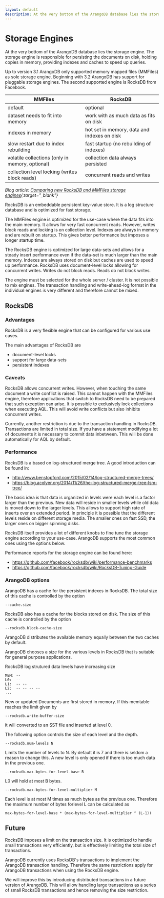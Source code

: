 ```yaml
---
layout: default
description: At the very bottom of the ArangoDB database lies the storageengine
---
```

# Storage Engines

At the very bottom of the ArangoDB database lies the storage
engine. The storage engine is responsible for persisting the documents
on disk, holding copies in memory, providing indexes and caches to
speed up queries.

Up to version 3.1 ArangoDB only supported memory mapped files (MMFiles)
as sole storage engine. Beginning with 3.2 ArangoDB has support for
pluggable storage engines. The second supported engine is RocksDB from
Facebook.

| MMFiles | RocksDB |
|---|---|
| default | optional |
| dataset needs to fit into memory | work with as much data as fits on disk |
| indexes in memory | hot set in memory, data and indexes on disk |
| slow restart due to index rebuilding | fast startup (no rebuilding of indexes) |
| volatile collections (only in memory, optional) | collection data always persisted |
| collection level locking (writes block reads) | concurrent reads and writes |

*Blog article: [Comparing new RocksDB and MMFiles storage engines](https://www.arangodb.com/community-server/rocksdb-storage-engine/){:target="_blank"}*

RocksDB is an embeddable persistent key-value store. It is a log
structure database and is optimized for fast storage.

The MMFiles engine is optimized for the use-case where the data fits
into the main memory. It allows for very fast concurrent
reads. However, writes block reads and locking is on collection
level. Indexes are always in memory and are rebuilt on startup. This
gives better performance but imposes a longer startup time.

The RocksDB engine is optimized for large data-sets and allows for a
steady insert performance even if the data-set is much larger than the
main memory. Indexes are always stored on disk but caches are used to
speed up performance. RocksDB uses document-level locks allowing for
concurrent writes. Writes do not block reads. Reads do not block writes.

The engine must be selected for the whole server / cluster. It is not
possible to mix engines. The transaction handling and write-ahead-log
format in the individual engines is very different and therefore cannot 
be mixed.

## RocksDB

### Advantages

RocksDB is a very flexible engine that can be configured for various use cases.

The main advantages of RocksDB are

- document-level locks
- support for large data-sets
- persistent indexes

### Caveats

RocksDB allows concurrent writes. However, when touching the same document a
write conflict is raised. This cannot happen with the MMFiles engine, therefore
applications that switch to RocksDB need to be prepared that such exception can
arise. It is possible to exclusively lock collections when executing AQL. This
will avoid write conflicts but also inhibits concurrent writes.

Currently, another restriction is due to the transaction handling in
RocksDB. Transactions are limited in total size. If you have a statement
modifying a lot of documents it is necessary to commit data inbetween. This will
be done automatically for AQL by default.

### Performance

RocksDB is a based on log-structured merge tree. A good introduction can be
found in:

- http://www.benstopford.com/2015/02/14/log-structured-merge-trees/
- https://blog.acolyer.org/2014/11/26/the-log-structured-merge-tree-lsm-tree/

The basic idea is that data is organized in levels were each level is a factor
larger than the previous. New data will reside in smaller levels while old data
is moved down to the larger levels. This allows to support high rate of inserts
over an extended period. In principle it is possible that the different levels
reside on different storage media. The smaller ones on fast SSD, the larger ones
on bigger spinning disks.

RocksDB itself provides a lot of different knobs to fine tune the storage
engine according to your use-case. ArangoDB supports the most common ones
using the options below.

Performance reports for the storage engine can be found here:

- https://github.com/facebook/rocksdb/wiki/performance-benchmarks
- https://github.com/facebook/rocksdb/wiki/RocksDB-Tuning-Guide

### ArangoDB options

ArangoDB has a cache for the persistent indexes in RocksDB. The total size 
of this cache is controlled by the option

    --cache.size

RocksDB also has a cache for the blocks stored on disk. The size of
this cache is controlled by the option

    --rocksdb.block-cache-size

ArangoDB distributes the available memory equally between the two
caches by default.

ArangoDB chooses a size for the various levels in RocksDB that is
suitable for general purpose applications.

RocksDB log strutured data levels have increasing size

    MEM: --
    L0:  --
    L1:  -- --
    L2:  -- -- -- --
    ...

New or updated Documents are first stored in memory. If this memtable
reaches the limit given by

    --rocksdb.write-buffer-size 

it will converted to an SST file and inserted at level 0.

The following option controls the size of each level and the depth.

    --rocksdb.num-levels N

Limits the number of levels to N. By default it is 7 and there is
seldom a reason to change this. A new level is only opened if there is
too much data in the previous one.

    --rocksdb.max-bytes-for-level-base B

L0 will hold at most B bytes.

    --rocksdb.max-bytes-for-level-multiplier M

Each level is at most M times as much bytes as the previous
one. Therefore the maximum number of bytes forlevel L can be
calculated as

    max-bytes-for-level-base * (max-bytes-for-level-multiplier ^ (L-1))

## Future

RocksDB imposes a limit on the transaction size. It is optimized to
handle small transactions very efficiently, but is effectively limiting 
the total size of transactions.

ArangoDB currently uses RocksDB's transactions to implement the ArangoDB 
transaction handling. Therefore the same restrictions apply for ArangoDB
transactions when using the RocksDB engine.

We will improve this by introducing distributed transactions in a future
version of ArangoDB. This will allow handling large transactions as a 
series of small RocksDB transactions and hence removing the size restriction.

